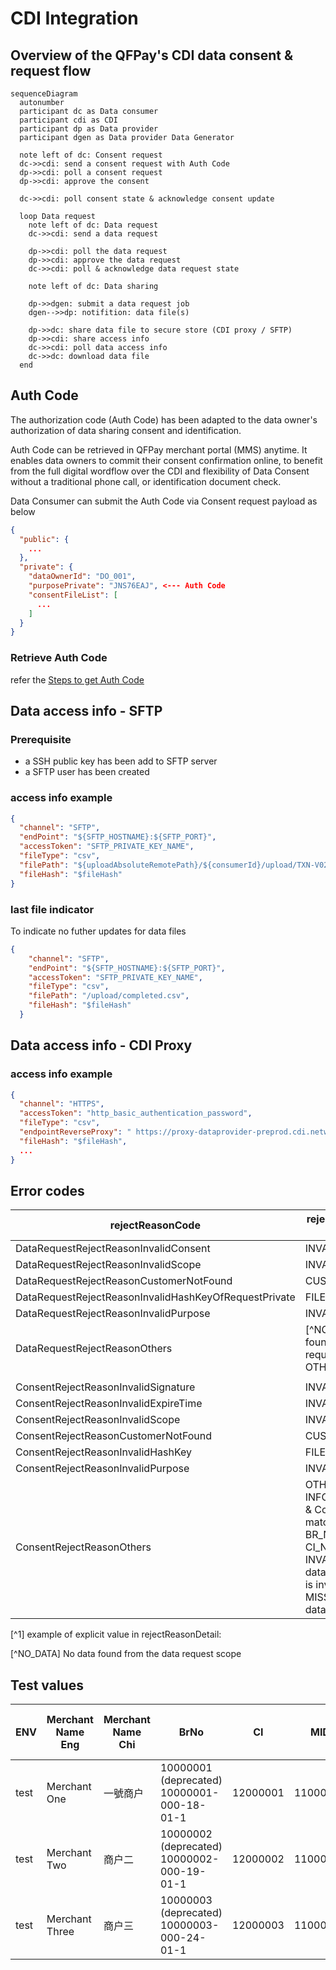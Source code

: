 # CDI Integration

## Overview of the QFPay's CDI data consent & request flow

```mermaid
sequenceDiagram
  autonumber
  participant dc as Data consumer
  participant cdi as CDI
  participant dp as Data provider
  participant dgen as Data provider Data Generator

  note left of dc: Consent request
  dc->>cdi: send a consent request with Auth Code
  dp->>cdi: poll a consent request
  dp->>cdi: approve the consent

  dc->>cdi: poll consent state & acknowledge consent update
  
  loop Data request
    note left of dc: Data request
    dc->>cdi: send a data request

    dp->>cdi: poll the data request
    dp->>cdi: approve the data request
    dc->>cdi: poll & acknowledge data request state

    note left of dc: Data sharing

    dp->>dgen: submit a data request job
    dgen-->>dp: notifition: data file(s)
    
    dp->>dc: share data file to secure store (CDI proxy / SFTP)
    dp->>cdi: share access info
    dc->>cdi: poll data access info
    dc->>dc: download data file
  end

```

## Auth Code

The authorization code (Auth Code) has been adapted to the data owner's authorization of data sharing consent and identification. 

Auth Code can be retrieved in QFPay merchant portal (MMS) anytime. It enables data owners to commit their consent confirmation online, to benefit from the full digital wordflow over the CDI and flexibility of Data Consent without a traditional phone call, or identification document check.

Data Consumer can submit the Auth Code via Consent request payload as below

```json
{
  "public": {
    ...
  },
  "private": {
    "dataOwnerId": "DO_001",
    "purposePrivate": "JNS76EAJ", <--- Auth Code
    "consentFileList": [
      ...
    ]
  }
}
```

### Retrieve Auth Code

refer the [Steps to get Auth Code](!https://cdn.qfpay.com.hk/user_guide/Auth%20Code%20user%20guide.pdf)

## Data access info - SFTP

### Prerequisite

- a SSH public key has been add to SFTP server
- a SFTP user has been created

### access info example

```json
{
  "channel": "SFTP",
  "endPoint": "${SFTP_HOSTNAME}:${SFTP_PORT}",
  "accessToken": "SFTP_PRIVATE_KEY_NAME",
  "fileType": "csv",
  "filePath": "${uploadAbsoluteRemotePath}/${consumerId}/upload/TXN-V02-1130000459-20220401-20230309-1678327514554.csv",
  "fileHash": "$fileHash"
}

```

### last file indicator

To indicate no futher updates for data files

```json
{
    "channel": "SFTP",
    "endPoint": "${SFTP_HOSTNAME}:${SFTP_PORT}",
    "accessToken": "SFTP_PRIVATE_KEY_NAME",
    "fileType": "csv",
    "filePath": "/upload/completed.csv",
    "fileHash": "$fileHash"
  }
```

## Data access info - CDI Proxy

### access info example

```json
{
  "channel": "HTTPS",
  "accessToken": "http_basic_authentication_password",
  "fileType": "csv",
  "endpointReverseProxy": " https://proxy-dataprovider-preprod.cdi.network/75f45deba96ff1b262b63180cb183ba4/OFPAYHFL1004DP/main data/ACCT12345 /data file 001.csv",
  "fileHash": "$fileHash",
  ...
}

```

## Error codes

| rejectReasonCode 	| rejectReasonDetail [^1] & description 	|
|---	|---	|
| DataRequestRejectReasonInvalidConsent 	| INVALID_CONSENT 	|
| DataRequestRejectReasonInvalidScope 	| INVALID_DATE_RANGE 	|
| DataRequestRejectReasonCustomerNotFound 	| CUSTOMER_NOT_FOUND 	|
| DataRequestRejectReasonInvalidHashKeyOfRequestPrivate 	| FILE_CHECKSUM_FAILED 	|
| DataRequestRejectReasonInvalidPurpose 	| INVALID_PURPOSE_VALUE 	|
| DataRequestRejectReasonOthers 	| [^NO_DATA] - No data found from the data request scope OTHER_REASON 	|
|  	|  	|
| ConsentRejectReasonInvalidSignature 	| INVALID_SIGNATURE 	|
| ConsentRejectReasonInvalidExpireTime 	| INVALID_EXPIRE_TIME 	|
| ConsentRejectReasonInvalidScope 	| INVALID_DATE_RANGE 	|
| ConsentRejectReasonCustomerNotFound 	| CUSTOMER_NOT_FOUND 	|
| ConsentRejectReasonInvalidHashKey 	| FILE_CHECKSUM_FAILED 	|
| ConsentRejectReasonInvalidPurpose 	| INVALID_PURPOSE_VALUE 	|
| ConsentRejectReasonOthers 	| OTHER_REASON<br>INFO_MISMATCH - BR/CI & Company name not match<br>BR_NOT_FOUND<br>CI_NOT_FOUND<br>INVALID_INFO - some data is invalid / auth code is invalid<br>MISSING_INFO - some data is missing 	|


[^1] example of explicit value in rejectReasonDetail:

[^NO_DATA] No data found from the data request scope

## Test values

| ENV  | Merchant Name Eng | Merchant Name Chi | BrNo     | CI       | MID      | QF merchant Auth Code | Simulation             | 
|------|-------------------|-------------------|----------|----------|----------|-----------------------|------------------------|
| test | Merchant One      | 一號商户              | 10000001 (deprecated) <br> 10000001-000-18-01-1 | 12000001 | 11000001 | 11000001              | normal                 |
| test | Merchant Two      | 商户二               | 10000002 (deprecated) <br> 10000002-000-19-01-1 | 12000002 | 11000002 | 11000002              | simulate big data file | 
| test | Merchant Three    | 商户三               | 10000003 (deprecated) <br> 10000003-000-24-01-1 | 12000003 | 11000003 | 11000003              | normal                 |
